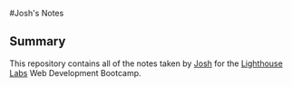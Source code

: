 #Josh's Notes

## Summary

This repository contains all of the notes taken by [Josh](https://github.com/wizardmanj) for the [Lighthouse Labs](https://www.lighthouselabs.ca) Web Development Bootcamp.

